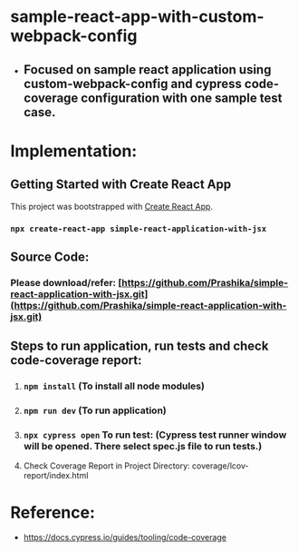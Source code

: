 # sample-react-app-with-custom-webpack-config
- ## Focused on sample react application using custom-webpack-config and cypress code-coverage configuration with one sample test case.

# Implementation:

## Getting Started with Create React App

This project was bootstrapped with [Create React App](https://github.com/facebook/create-react-app).
### `npx create-react-app simple-react-application-with-jsx`

## Source Code:
### Please download/refer: [https://github.com/Prashika/simple-react-application-with-jsx.git](https://github.com/Prashika/simple-react-application-with-jsx.git)

## Steps to run application, run tests and check code-coverage report:

1. ### `npm install` (To install all node modules)
2. ### `npm run dev` (To run application)
3. ### `npx cypress open` To run test: (Cypress test runner window will be opened. There select spec.js file to run tests.)
4. Check Coverage Report in Project Directory:
    coverage/lcov-report/index.html
    
# Reference:
- [https://docs.cypress.io/guides/tooling/code-coverage ](https://docs.cypress.io/guides/tooling/code-coverage )
